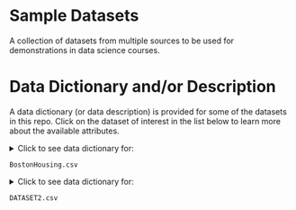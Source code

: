 # Sample Datasets

A collection of datasets from multiple sources to be used for demonstrations in data science courses. 

# Data Dictionary and/or Description

A data dictionary (or data description) is provided for some of the datasets in this repo. Click on the dataset of interest in the list below to learn more about the available attributes.

<details>
  <summary> Click to see data dictionary for:
    
    BostonHousing.csv
  
  </summary>
  
  Variables |  Description
------------|----------------------------------------------------------------
`CRIM`      | Crime rate
`ZN`        | Percentage of residential land zoned for lots over 25,000 ft2
`INDUS`     | Percentage of land occupied by non-retail business
`CHAS`      | Does tract bound Charles River (`= 1` if tract bounds river, `= 0` otherwise)
`NOX`       | Nitric oxide concentration (parts per 10 million)
`RM`        | Average number of rooms per dwelling
`AGE`       | Percentage of owner-occupied units built prior to 1940
`DIS`       | Weighted distances to five Boston employment centers
`RAD`       | Index of accessibility to radial highways
`TAX`       | Full-value property tax rate per $10,000
`PTRATIO`   | Pupil-to-teacher ratio by town
`LSTAT`     | Percentage of lower status of the population
`MEDV`      | Median value of owner-occupied homes in $1000s
`CAT.MEDV`  | Is median value of owner-occupied homes in tract above $30,000 (`CAT.MEDV = 1`) or not (`CAT.MEDV = 0`)

</details>

<details>
  <summary> Click to see data dictionary for:
    
    DATASET2.csv
  
  </summary>
  
  Variables |  Description
------------|----------------------------------------------------------------
`var1`      | some description
`var2`      | some description

</details>
